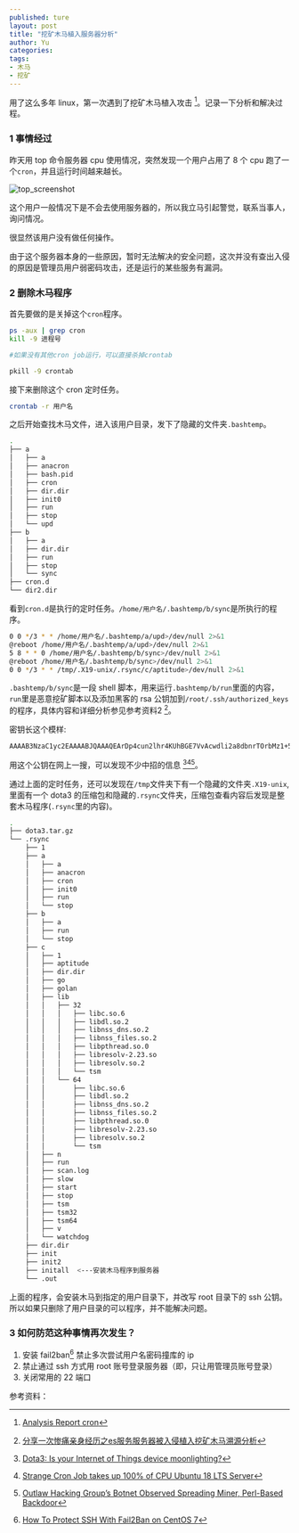 ```yaml
---
published: ture
layout: post
title: "挖矿木马植入服务器分析"
author: Yu
categories:
tags:
- 木马
- 挖矿
---
```


用了这么多年 linux，第一次遇到了挖矿木马植入攻击 [^1]。记录一下分析和解决过程。

### 1 事情经过

昨天用 top 命令服务器 cpu 使用情况，突然发现一个用户占用了 8 个 cpu 跑了一个`cron`，并且运行时间越来越长。

![top_screenshot](https://i.imgur.com/8bioErQ.png)

这个用户一般情况下是不会去使用服务器的，所以我立马引起警觉，联系当事人，询问情况。

很显然该用户没有做任何操作。

由于这个服务器本身的一些原因，暂时无法解决的安全问题，这次并没有查出入侵的原因是管理员用户弱密码攻击，还是运行的某些服务有漏洞。

### 2 删除木马程序

首先要做的是关掉这个`cron`程序。

```bash
ps -aux | grep cron
kill -9 进程号

#如果没有其他cron job运行，可以直接杀掉crontab

pkill -9 crontab
```

接下来删除这个 cron 定时任务。

```bash
crontab -r 用户名
```


之后开始查找木马文件，进入该用户目录，发下了隐藏的文件夹`.bashtemp`。


```bash
.
├── a
│   ├── a
│   ├── anacron
│   ├── bash.pid
│   ├── cron
│   ├── dir.dir
│   ├── init0
│   ├── run
│   ├── stop
│   └── upd
├── b
│   ├── a
│   ├── dir.dir
│   ├── run
│   ├── stop
│   └── sync
├── cron.d
└── dir2.dir
```

看到`cron.d`是执行的定时任务。`/home/用户名/.bashtemp/b/sync`是所执行的程序。

```bash
0 0 */3 * * /home/用户名/.bashtemp/a/upd>/dev/null 2>&1
@reboot /home/用户名/.bashtemp/a/upd>/dev/null 2>&1
5 8 * * 0 /home/用户名/.bashtemp/b/sync>/dev/null 2>&1
@reboot /home/用户名/.bashtemp/b/sync>/dev/null 2>&1  
0 0 */3 * * /tmp/.X19-unix/.rsync/c/aptitude>/dev/null 2>&1
```

`.bashtemp/b/sync`是一段 shell 脚本，用来运行`.bashtemp/b/run`里面的内容，`run`里是恶意挖矿脚本以及添加黑客的 rsa 公钥加到`/root/.ssh/authorized_keys`的程序，具体内容和详细分析参见参考资料2 [^2]。

密钥长这个模样:

```bash
AAAAB3NzaC1yc2EAAAABJQAAAQEArDp4cun2lhr4KUhBGE7VvAcwdli2a8dbnrTOrbMz1+5O73fcBOx8NVbUT0bUanUV9tJ2/9p7+vD0EpZ3Tz/+0kX34uAx1RV/75GVOmNx+9EuWOnvNoaJe0QXxziIg9eLBHpgLMuakb5+BgTFB+rKJAw9u9FSTDengvS8hX1kNFS4Mjux0hJOK8rvcEmPecjdySYMb66nylAKGwCEE6WEQHmd1mUPgHwGQ0hWCwsQk13yCGPK5w6hYp5zYkFnvlC8hGmd4Ww+u97k6pfTGTUbJk14ujvcD9iUKQTTWYYjIIu5PmUux5bsZ0R4WFwdIe6+i6rBLAsPKgAySVKPRK+oRw== mdrfckr
```

用这个公钥在网上一搜，可以发现不少中招的信息 [^3][^4][^5]。

通过上面的定时任务，还可以发现在`/tmp`文件夹下有一个隐藏的文件夹`.X19-unix`, 里面有一个 dota3 的压缩包和隐藏的`.rsync`文件夹，压缩包查看内容后发现是整套木马程序(`.rsync`里的内容)。

```bash
.
├── dota3.tar.gz
└── .rsync
    ├── 1
    ├── a
    │   ├── a
    │   ├── anacron
    │   ├── cron
    │   ├── init0
    │   ├── run
    │   └── stop
    ├── b
    │   ├── a
    │   ├── run
    │   └── stop
    ├── c
    │   ├── 1
    │   ├── aptitude
    │   ├── dir.dir
    │   ├── go
    │   ├── golan
    │   ├── lib
    │   │   ├── 32
    │   │   │   ├── libc.so.6
    │   │   │   ├── libdl.so.2
    │   │   │   ├── libnss_dns.so.2
    │   │   │   ├── libnss_files.so.2
    │   │   │   ├── libpthread.so.0
    │   │   │   ├── libresolv-2.23.so
    │   │   │   ├── libresolv.so.2
    │   │   │   └── tsm
    │   │   └── 64
    │   │       ├── libc.so.6
    │   │       ├── libdl.so.2
    │   │       ├── libnss_dns.so.2
    │   │       ├── libnss_files.so.2
    │   │       ├── libpthread.so.0
    │   │       ├── libresolv-2.23.so
    │   │       ├── libresolv.so.2
    │   │       └── tsm
    │   ├── n
    │   ├── run
    │   ├── scan.log
    │   ├── slow
    │   ├── start
    │   ├── stop
    │   ├── tsm
    │   ├── tsm32
    │   ├── tsm64
    │   ├── v
    │   └── watchdog
    ├── dir.dir
    ├── init
    ├── init2
    ├── initall  <---安装木马程序到服务器
    └── .out
```

上面的程序，会安装木马到指定的用户目录下，并改写 root 目录下的 ssh 公钥。所以如果只删除了用户目录的可以程序，并不能解决问题。

### 3 如何防范这种事情再次发生？

1. 安装 fail2ban[^6] 禁止多次尝试用户名密码撞库的 ip
2. 禁止通过 ssh 方式用 root 账号登录服务器（即，只让用管理员账号登录）
3. 关闭常用的 22 端口


参考资料：

[^1]: [Analysis Report cron](https://www.joesandbox.com/analysis/202041/0/html)

[^2]: [分享一次惨痛亲身经历之es服务服务器被入侵植入挖矿木马溯源分析](http://m.lanhusoft.com/Article/745.html)

[^3]: [Dota3: Is your Internet of Things device moonlighting?](https://blogs.juniper.net/en-us/threat-research/dota3-is-your-internet-of-things-device-moonlighting)

[^4]: [Strange Cron Job takes up 100% of CPU Ubuntu 18 LTS Server](https://askubuntu.com/questions/1161003/strange-cron-job-takes-up-100-of-cpu-ubuntu-18-lts-server)

[^5]: [Outlaw Hacking Group’s Botnet Observed Spreading Miner, Perl-Based Backdoor](https://blog.trendmicro.com/trendlabs-security-intelligence/outlaw-hacking-groups-botnet-observed-spreading-miner-perl-based-backdoor/)

[^6]: [How To Protect SSH With Fail2Ban on CentOS 7](https://www.digitalocean.com/community/tutorials/how-to-protect-ssh-with-fail2ban-on-centos-7)


